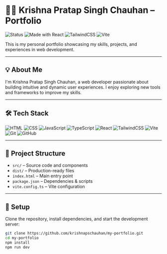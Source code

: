 # 🧑‍💻 Krishna Pratap Singh Chauhan – Portfolio

![Status](https://img.shields.io/badge/status-active-success?style=for-the-badge)
![Made with React](https://img.shields.io/badge/Made%20with-React-61DAFB?style=for-the-badge&logo=react&logoColor=white)
![TailwindCSS](https://img.shields.io/badge/Styled%20with-TailwindCSS-38B2AC?style=for-the-badge&logo=tailwind-css&logoColor=white)
![Vite](https://img.shields.io/badge/Built%20with-Vite-646CFF?style=for-the-badge&logo=vite&logoColor=white)

This is my personal portfolio showcasing my skills, projects, and experiences in web development.

---

## 💡 About Me
I'm Krishna Pratap Singh Chauhan, a web developer passionate about building intuitive and dynamic user experiences. I enjoy exploring new tools and frameworks to improve my skills.

---

## 🛠️ Tech Stack
![HTML](https://img.shields.io/badge/HTML5-E34F26?style=flat&logo=html5&logoColor=white)
![CSS](https://img.shields.io/badge/CSS3-1572B6?style=flat&logo=css3&logoColor=white)
![JavaScript](https://img.shields.io/badge/JavaScript-F7DF1E?style=flat&logo=javascript&logoColor=black)
![TypeScript](https://img.shields.io/badge/TypeScript-3178C6?style=flat&logo=typescript&logoColor=white)
![React](https://img.shields.io/badge/React-61DAFB?style=flat&logo=react&logoColor=black)
![TailwindCSS](https://img.shields.io/badge/TailwindCSS-38B2AC?style=flat&logo=tailwind-css&logoColor=white)
![Vite](https://img.shields.io/badge/Vite-646CFF?style=flat&logo=vite&logoColor=white)
![Git](https://img.shields.io/badge/Git-F05032?style=flat&logo=git&logoColor=white)
![GitHub](https://img.shields.io/badge/GitHub-181717?style=flat&logo=github&logoColor=white)

---

## 📁 Project Structure
- `src/` – Source code and components  
- `dist/` – Production-ready files  
- `index.html` – Main entry point  
- `package.json` – Dependencies & scripts  
- `vite.config.ts` – Vite configuration  

---

## 🚀 Setup
Clone the repository, install dependencies, and start the development server:

```bash
git clone https://github.com/krishnapschauhan/my-portfolio.git
cd my-portfolio
npm install
npm run dev
